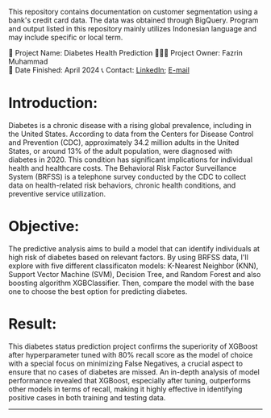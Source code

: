 This repository contains documentation on customer segmentation using a bank's credit card data. The data was obtained through BigQuery. Program and output listed in this repository mainly utilizes Indonesian language and may include specific or local term.

🚩 Project Name: Diabetes Health Prediction
🙋🏻‍♂️ Project Owner: Fazrin Muhammad  
🏁 Date Finished: April 2024
📞 Contact: [LinkedIn](https://www.linkedin.com/in/fazrin-muhammad-199098153/); [E-mail](mailto:fazriinmuhammad@gmail.com)

# Introduction:
Diabetes is a chronic disease with a rising global prevalence, including in the United States. According to data from the Centers for Disease Control and Prevention (CDC), approximately 34.2 million adults in the United States, or around 13% of the adult population, were diagnosed with diabetes in 2020. This condition has significant implications for individual health and healthcare costs. The Behavioral Risk Factor Surveillance System (BRFSS) is a telephone survey conducted by the CDC to collect data on health-related risk behaviors, chronic health conditions, and preventive service utilization.

# Objective:
The predictive analysis aims to build a model that can identify individuals at high risk of diabetes based on relevant factors. By using BRFSS data, I'll explore with five different classificaton models: K-Nearest Neighbor (KNN), Support Vector Machine (SVM), Decision Tree, and Random Forest and also boosting algorithm XGBClassifier. Then, compare the model with the base one to choose the best option for predicting diabetes.

# Result:
This diabetes status prediction project confirms the superiority of XGBoost after hyperparameter tuned with 80% recall score as the model of choice with a special focus on minimizing False Negatives, a crucial aspect to ensure that no cases of diabetes are missed. An in-depth analysis of model performance revealed that XGBoost, especially after tuning, outperforms other models in terms of recall, making it highly effective in identifying positive cases in both training and testing data.

---